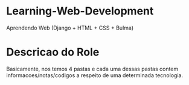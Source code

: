 # Learning-Web-Development
Aprendendo Web (Django + HTML + CSS + Bulma)

# Descricao do Role
Basicamente, nos temos 4 pastas e cada uma dessas pastas contem informacoes/notas/codigos a respeito de uma determinada 
tecnologia.
